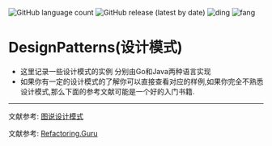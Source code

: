 ![GitHub language count](https://img.shields.io/github/languages/count/Devildyw/design-patterns) ![GitHub release (latest by date)](https://img.shields.io/github/v/release/Devildyw/design-patterns)
![ding](https://img.shields.io/badge/Author-DevilDyw-orange) ![fang](https://img.shields.io/badge/Author-FANG-yellow)
# DesignPatterns(设计模式)

* 这里记录一些设计模式的实例 分别由Go和Java两种语言实现
* 如果你有一定的设计模式的了解你可以直接查看对应的样例,如果你完全不熟悉设计模式,那么下面的参考文献可能是一个好的入门书籍.
---
文献参考: [图说设计模式](https://design-patterns.readthedocs.io/zh_CN/latest/index.html)

文献参考: [Refactoring.Guru](https://refactoringguru.cn/design-patterns)
